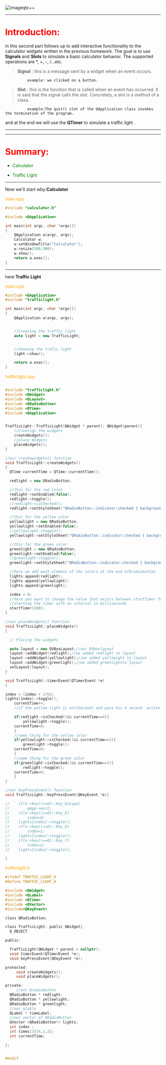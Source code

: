 
![imageqtc++](https://user-images.githubusercontent.com/93833171/142740904-ae7f6458-f497-47b1-b81f-f530250d112c.png)
 * * *
# <span style="color:red">Introduction:</span>

   in this second part follows up to add interactive functionality to the calculator widgets written in the previous homework. The goal is to use **Signals** and **Slots** to simulate a basic calculator behavior. The supported operations are *, +, -, /...etc.

> **Signal** : this is a message sent by a widget when an event occurs. 
            
              example: we clicked on a button.
              
              
              
> **Slot** : this is the function that is called when an event has occurred. It is said that the signal calls the slot. Concretely, a slot is a method of a class. 
            
              example:The quit() slot of the QApplication class invokes the termination of the program.

and at the end we will use the **QTimer** to simulate a traffic light .     
      

 * * *
 * * *

# <span style="color:red"> Summary:</span>
 * <span style="color:green"> Calculator</span>

 * <span style="color:green"> Traffic Light</span>

* * *
Now we'll start wby:**Calculator**

<span style="color:orange">main.cpp</span>
```cpp
#include "calculator.h"

#include <QApplication>

int main(int argc, char *argv[])
{
    QApplication a(argc, argv);
    Calculator w;
    w.setWindowTitle("Calculator");
    w.resize(500,500);
    w.show();
    return a.exec();
}
```
* *  *
here **Traffic Light**

<span style="color:orange">main.cpp</span>

```cpp
#include <QApplication>
#include "trafficlight.h"

int main(int argc, char *argv[])
{
    QApplication a(argc, argv);


    //Creating the traffic light
    auto light = new TrafficLight;


    //showing the trafic light
    light->show();

    return a.exec();
}

```

<span style="color:orange">trafficlight.cpp</span>

```cpp

#include "trafficlight.h"
#include <QWidget>
#include <QLayout>
#include <QRadioButton>
#include <QTime>
#include <QApplication>


TrafficLight::TrafficLight(QWidget * parent): QWidget(parent){
    //Creatign the widgets
    createWidgets();
    //place Widgets
    placeWidgets();
}

//our createwidgets() function
void TrafficLight::createWidgets()
{
  QTime currentTime = QTime::currentTime();

  redlight = new QRadioButton;

  //this for the red color
  redlight->setEnabled(false);
  redlight->toggle();
  //redlight->isChecked();
  redlight->setStyleSheet("QRadioButton::indicator:checked { background-color: red;}");

  //this for the yellow color
  yellowlight = new QRadioButton;
  yellowlight->setEnabled(false);
  //yellowlight->toggle();
  yellowlight->setStyleSheet("QRadioButton::indicator:checked { background-color: yellow;}");

  //this for the green color
  greenlight = new QRadioButton;
  greenlight->setEnabled(false);
  //greenlight->toggle();
  greenlight->setStyleSheet("QRadioButton::indicator:checked { background-color: green;}");

  //here we add each element of the colors at the end ofQradiobutton
  lights.append(redlight);
  lights.append(yellowlight);
  lights.append(greenlight);

  index = 0;
  //here you want to change the value that exists between startTimer for example : startTimer(500)
  //starting the timer with an interval in milliseconds
  startTimer(200);
}

//our placeWidgets() function
void TrafficLight::placeWidgets()
{

  // Placing the widgets

  auto layout = new QVBoxLayout;//our QVboxlayout
  layout->addWidget(redlight);//we added redlight to layout
  layout->addWidget(yellowlight);//we added yellowight to layout
  layout->addWidget(greenlight);//we added greenlightto layout
  setLayout(layout);
}

void TrafficLight::timerEvent(QTimerEvent *e)
{

index = (index + 1)%3;
lights[index]->toggle();
    currentTime++;
    //if the yellow-light is on(checked) and pass his 4 second  active the redlight and initiate the currenttime 0

    if(redlight->isChecked()&& currentTime==4){
        yellowlight->toggle();
    currentTime=0;
    }
    //same thing for the yellow color
    if(yellowlight->isChecked()&& currentTime==3){
        greenlight->toggle();
    currentTime=0;
    }
    //same thing for the green color
    if(greenlight->isChecked()&& currentTime==1){
        redlight->toggle();
    currentTime=0;
    }
}

//our keyPressEvent() function
void TrafficLight::keyPressEvent(QKeyEvent *e){

//    if(e->key()==Qt::Key_Escape)
//        qApp->exit;
//    if(e->key()==Qt::Key_R)
//        index=0;
//    lights[index]->toggle();
//    if(e->key()==Qt::Key_G)
//        index=1;
//    lights[index]->toggle();
//    if(e->key()==Qt::Key_Y)
//        index=2;
//    lights[index]->toggle();

}
```
<span style="color:orange">trafficlight.h</span>
```h
#ifndef TRAFFIC_LIGHT_H
#define TRAFFIC_LIGHT_H

#include <QWidget>
#include <QLabel>
#include <QTime>
#include <QVector>
#include<QKeyEvent>

class QRadioButton;

class TrafficLight: public QWidget{
  Q_OBJECT

public:

  TrafficLight(QWidget * parent = nullptr);
  void timerEvent(QTimerEvent *e);
  void keyPressEvent(QKeyEvent *e);

protected:
     void createWidgets();
     void placeWidgets();

private:
     //our Qradiobutton
  QRadioButton * redlight;
  QRadioButton * yellowlight;
  QRadioButton * greenlight;
  //our qlable
  QLabel * timeLabel;
  //our vector of QRadioButton
  QVector <QRadioButton*> lights;
  int index ;
  int times[3]{4,1,2};
  int currentTime;

};


#endif
```
